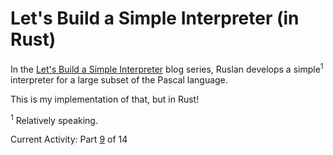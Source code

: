 # Let's Build a Simple Interpreter (in Rust)

In the [Let's Build a Simple Interpreter](https://ruslanspivak.com/) blog series, Ruslan develops a simple<sup>1</sup> interpreter for a large subset of the Pascal language.

This is my implementation of that, but in Rust!

<sup>1</sup> Relatively speaking.

Current Activity: Part [9](https://ruslanspivak.com/lsbasi-part9/) of 14